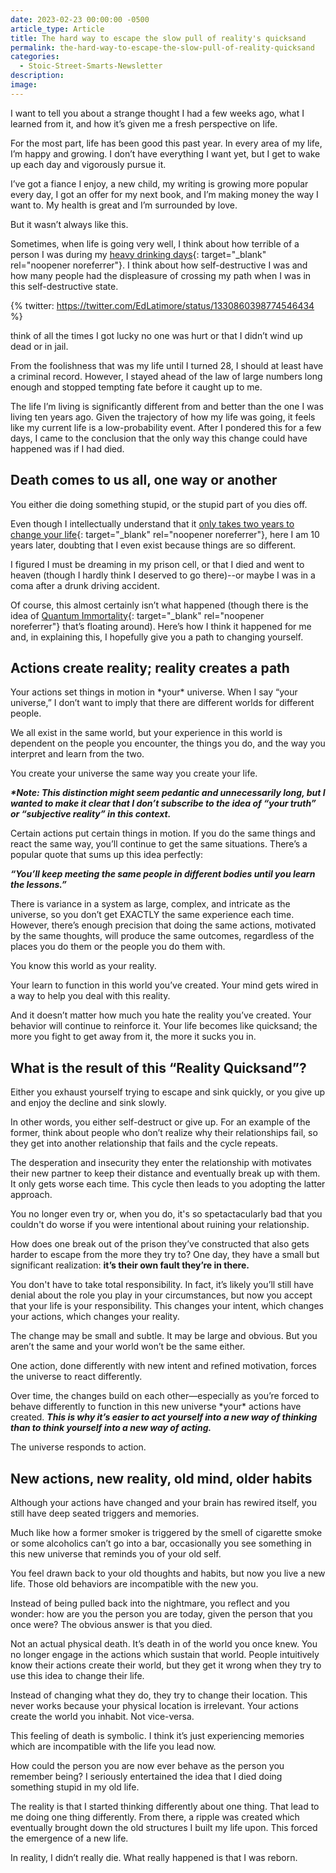 ```yaml
---
date: 2023-02-23 00:00:00 -0500
article_type: Article
title: The hard way to escape the slow pull of reality's quicksand
permalink: the-hard-way-to-escape-the-slow-pull-of-reality-quicksand
categories:
  - Stoic-Street-Smarts-Newsletter
description:
image:
---
```

I want to tell you about a strange thought I had a few weeks ago, what I learned from it, and how it’s given me a fresh perspective on life.

For the most part, life has been good this past year. In every area of my life, I’m happy and growing. I don’t have everything I want yet, but I get to wake up each day and vigorously pursue it.

I’ve got a fiance I enjoy, a new child, my writing is growing more popular every day, I got an offer for my next book, and I’m making money the way I want to. My health is great and I’m surrounded by love.

But it wasn’t always like this.

Sometimes, when life is going very well, I think about how terrible of a person I was during my&nbsp;[heavy drinking days](https://edlatimore.com/signs-of-a-high-functioning-alcoholic/){: target="_blank" rel="noopener noreferrer"}. I think about how self-destructive I was and how many people had the displeasure of crossing my path when I was in this self-destructive state.

{% twitter: https://twitter.com/EdLatimore/status/1330860398774546434 %}

think of all the times I got lucky no one was hurt or that I didn’t wind up dead or in jail.

From the foolishness that was my life until I turned 28, I should at least have a criminal record. However, I stayed ahead of the law of large numbers long enough and stopped tempting fate before it caught up to me.

The life I’m living is significantly different from and better than the one I was living ten years ago. Given the trajectory of how my life was going, it feels like my current life is a low-probability event. After I pondered this for a few days, I came to the conclusion that the only way this change could have happened was if I had died.

## Death comes to us all, one way or another

You either die doing something stupid, or the stupid part of you dies off.

Even though I intellectually understand that it&nbsp;[only takes two years to change your life](https://edlatimore.com/change-your-life/){: target="_blank" rel="noopener noreferrer"}, here I am 10 years later, doubting that I even exist because things are so different.

I figured I must be dreaming in my prison cell, or that I died and went to heaven (though I hardly think I deserved to go there)--or maybe I was in a coma after a drunk driving accident.

Of course, this almost certainly isn’t what happened (though there is the idea of&nbsp;[Quantum Immortality](https://hackernoon.com/quantum-immortality-summed-up-in-5-key-points){: target="_blank" rel="noopener noreferrer"}&nbsp;that’s floating around). Here’s how I think it happened for me and, in explaining this, I hopefully give you a path to changing yourself.

## Actions create reality; reality creates a path

Your actions set things in motion in \*your\* universe. When I say “your universe,” I don’t want to imply that there are different worlds for different people.

We all exist in the same world, but your experience in this world is dependent on the people you encounter, the things you do, and the way you interpret and learn from the two.

You create your universe the same way you create your life.

***\*Note: This distinction might seem pedantic and unnecessarily long, but I wanted to make it clear that I don’t subscribe to the idea of “your truth” or “subjective reality” in this context.***

Certain actions put certain things in motion. If you do the same things and react the same way, you’ll continue to get the same situations. There’s a popular quote that sums up this idea perfectly:

***“You’ll keep meeting the same people in different bodies until you learn the lessons.”***

There is variance in a system as large, complex, and intricate as the universe, so you don’t get EXACTLY the same experience each time. However, there’s enough precision that doing the same actions, motivated by the same thoughts, will produce the same outcomes, regardless of the places you do them or the people you do them with.

You know this world as your reality.

Your learn to function in this world you’ve created. Your mind gets wired in a way to help you deal with this reality.

And it doesn’t matter how much you hate the reality you’ve created. Your behavior will continue to reinforce it. Your life becomes like quicksand; the more you fight to get away from it, the more it sucks you in.

## What is the result of this “Reality Quicksand”?

Either you exhaust yourself trying to escape and sink quickly, or you give up and enjoy the decline and sink slowly.

In other words, you either self-destruct or give up. For an example of the former, think about people who don’t realize why their relationships fail, so they get into another relationship that fails and the cycle repeats.

The desperation and insecurity they enter the relationship with motivates their new partner to keep their distance and eventually break up with them. It only gets worse each time. This cycle then leads to you adopting the latter approach.

You no longer even try or, when you do, it's so spetactacularly bad that you couldn't do worse if you were intentional about ruining your relationship.

How does one break out of the prison they’ve constructed that also gets harder to escape from the more they try to? One day, they have a small but significant realization:&nbsp;**it’s their own fault they’re in there.**

You don't have to take total responsibility. In fact, it’s likely you’ll still have denial about the role you play in your circumstances, but now you accept that your life is your responsibility. This changes your intent, which changes your actions, which changes your reality.

The change may be small and subtle. It may be large and obvious. But you aren’t the same and your world won’t be the same either.

One action, done differently with new intent and refined motivation, forces the universe to react differently.

Over time, the changes build on each other—especially as you’re forced to behave differently to function in this new universe \*your\* actions have created.&nbsp;***This is why it’s easier to act yourself into a new way of thinking than to think yourself into a new way of acting.***

The universe responds to action.

## New actions, new reality, old mind, older habits

Although your actions have changed and your brain has rewired itself, you still have deep seated triggers and memories.

Much like how a former smoker is triggered by the smell of cigarette smoke or some alcoholics can’t go into a bar, occasionally you see something in this new universe that reminds you of your old self.

You feel drawn back to your old thoughts and habits, but now you live a new life. Those old behaviors are incompatible with the new you.

Instead of being pulled back into the nightmare, you reflect and you wonder: how are you the person you are today, given the person that you once were? The obvious answer is that you died.

Not an actual physical death. It’s death in of the world you once knew. You no longer engage in the actions which sustain that world. People intuitively know their actions create their world, but they get it wrong when they try to use this idea to change their life.

Instead of changing what they do, they try to change their location. This never works because your physical location is irrelevant. Your actions create the world you inhabit. Not vice-versa.

This feeling of death is symbolic. I think it’s just experiencing memories which are incompatible with the life you lead now.

How could the person you are now ever behave as the person you remember being? I seriously entertained the idea that I died doing something stupid in my old life.

The reality is that I started thinking differently about one thing. That lead to me doing one thing differently. From there, a ripple was created which eventually brought down the old structures I built my life upon. This forced the emergence of a new life.

In reality, I didn’t really die. What really happened is that I was reborn.